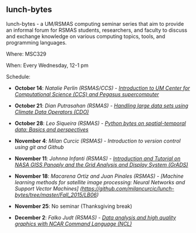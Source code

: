 ## lunch-bytes

lunch-bytes - a UM/RSMAS computing seminar series that aim to provide an informal
forum for RSMAS students, researchers, and faculty to discuss and exchange knowledge
on various computing topics, tools, and programming languages.

Where: MSC329

When: Every Wednesday, 12-1 pm

Schedule:

* **October 14**: *Natalie Perlin (RSMAS/CCS) - [Introduction to UM Center for Computational Science (CCS) and Pegasus supercomputer](https://github.com/milancurcic/lunch-bytes/tree/master/Fall_2015/LB01)*

* **October 21**: *Dian Putrasahan (RSMAS) - [Handling large data sets using Climate Data Operators (CDO)](https://github.com/milancurcic/lunch-bytes/tree/master/Fall_2015/LB02)*

* **October 28**: *Leo Siqueira (RSMAS) - [Python bytes on spatial-temporal data: Basics and perspectives](https://github.com/milancurcic/lunch-bytes/tree/master/Fall_2015/LB03)*

* **November 4**: *Milan Curcic (RSMAS) - Introduction to version control using git and Github*

* **November 11**: *Johnna Infanti (RSMAS) - [Introduction and Tutorial on NASA GISS Panoply and the Grid Analysis and Display System (GrADS)](https://github.com/milancurcic/lunch-bytes/tree/master/Fall_2015/LB05)*

* **November 18**: *Macarena Ortiz and Juan Pinales (RSMAS) - 
[Machine learning methods for satellite image processing: 
Neural Networks and Support Vector Machines]
(https://github.com/milancurcic/lunch-bytes/tree/master/Fall_2015/LB06)*

* **November 25**: No seminar (Thanksgiving break)

* **December 2**: *Falko Judt (RSMAS) - [Data analysis and high quality graphics with NCAR Command Language (NCL)](https://github.com/milancurcic/lunch-bytes/tree/master/Fall_2015/LB07)*
